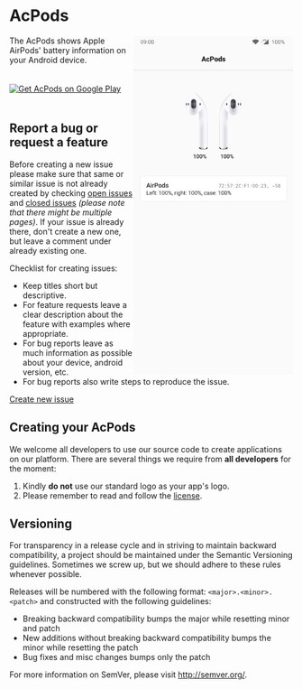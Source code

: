 AcPods
==========

<img alt="Main screen: Light" align="right" height="600"
   src="https://github.com/AChep/acpods/raw/master/screenshots/screenshot1.jpg" />

The AcPods shows Apple AirPods' battery information on your Android device.

<a href="https://play.google.com/store/apps/details?id=com.artemchep.acpods">
  <img alt="Get AcPods on Google Play" vspace="20"
       src="https://play.google.com/intl/en_us/badges/images/generic/en-play-badge.png" height="60" />
</a>

Report a bug or request a feature
----------------
Before creating a new issue please make sure that same or similar issue is not already created by checking [open issues][2] and [closed issues][3] *(please note that there might be multiple pages)*. If your issue is already there, don't create a new one, but leave a comment under already existing one.

Checklist for creating issues:

- Keep titles short but descriptive.
- For feature requests leave a clear description about the feature with examples where appropriate.
- For bug reports leave as much information as possible about your device, android version, etc.
- For bug reports also write steps to reproduce the issue.

[Create new issue][1]

Creating your AcPods
----------------
We welcome all developers to use our source code to create applications on our platform.
There are several things we require from **all developers** for the moment:

1. Kindly **do not** use our standard logo as your app's logo.
2. Please remember to read and follow the [license][4].

Versioning
----------------
For transparency in a release cycle and in striving to maintain backward compatibility, a project should be maintained under the Semantic Versioning guidelines. Sometimes we screw up, but we should adhere to these rules whenever possible.

Releases will be numbered with the following format: `<major>.<minor>.<patch>` and constructed with the following guidelines:
- Breaking backward compatibility bumps the major while resetting minor and patch
- New additions without breaking backward compatibility bumps the minor while resetting the patch
- Bug fixes and misc changes bumps only the patch

For more information on SemVer, please visit http://semver.org/.


[1]: https://github.com/AChep/acpods/issues/new
[2]: https://github.com/AChep/acpods/issues?state=open
[3]: https://github.com/AChep/acpods/issues?state=closed
[4]: https://github.com/AChep/acpods/blob/master/LICENSE
